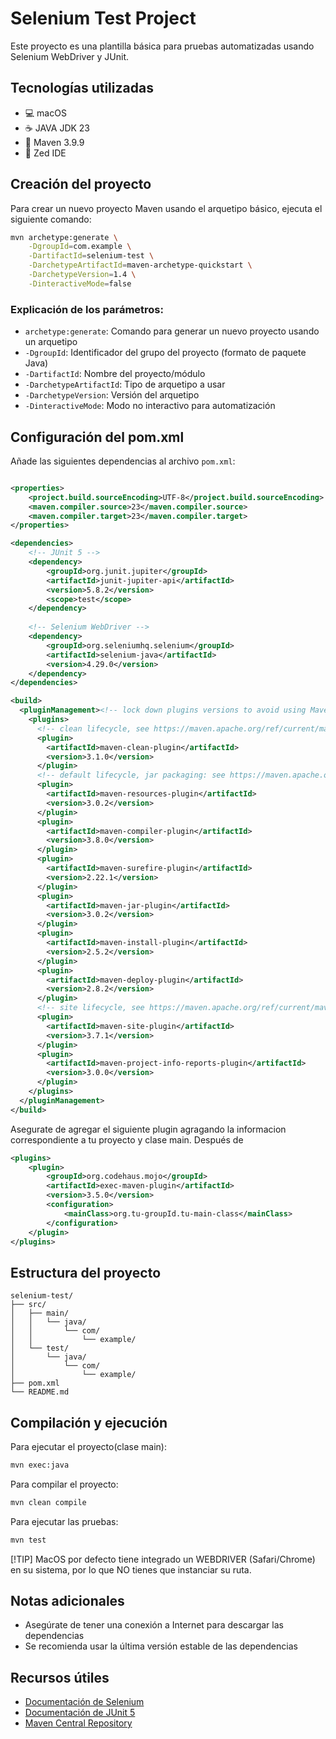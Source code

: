 # Selenium Test Project

Este proyecto es una plantilla básica para pruebas automatizadas usando Selenium WebDriver y JUnit.

## Tecnologías utilizadas

- 💻 macOS
- ☕ JAVA JDK 23
- 🔨 Maven 3.9.9
- 📝 Zed IDE

## Creación del proyecto

Para crear un nuevo proyecto Maven usando el arquetipo básico, ejecuta el siguiente comando:

```bash
mvn archetype:generate \
    -DgroupId=com.example \
    -DartifactId=selenium-test \
    -DarchetypeArtifactId=maven-archetype-quickstart \
    -DarchetypeVersion=1.4 \
    -DinteractiveMode=false
```

### Explicación de los parámetros:

- `archetype:generate`: Comando para generar un nuevo proyecto usando un arquetipo
- `-DgroupId`: Identificador del grupo del proyecto (formato de paquete Java)
- `-DartifactId`: Nombre del proyecto/módulo
- `-DarchetypeArtifactId`: Tipo de arquetipo a usar
- `-DarchetypeVersion`: Versión del arquetipo
- `-DinteractiveMode`: Modo no interactivo para automatización

## Configuración del pom.xml

Añade las siguientes dependencias al archivo `pom.xml`:

```xml

<properties>
    <project.build.sourceEncoding>UTF-8</project.build.sourceEncoding>
    <maven.compiler.source>23</maven.compiler.source>
    <maven.compiler.target>23</maven.compiler.target>
</properties>

<dependencies>
    <!-- JUnit 5 -->
    <dependency>
        <groupId>org.junit.jupiter</groupId>
        <artifactId>junit-jupiter-api</artifactId>
        <version>5.8.2</version>
        <scope>test</scope>
    </dependency>
    
    <!-- Selenium WebDriver -->
    <dependency>
        <groupId>org.seleniumhq.selenium</groupId>
        <artifactId>selenium-java</artifactId>
        <version>4.29.0</version>
    </dependency>
</dependencies>

<build>
  <pluginManagement><!-- lock down plugins versions to avoid using Maven defaults (may be moved to parent pom) -->
    <plugins>
      <!-- clean lifecycle, see https://maven.apache.org/ref/current/maven-core/lifecycles.html#clean_Lifecycle -->
      <plugin>
        <artifactId>maven-clean-plugin</artifactId>
        <version>3.1.0</version>
      </plugin>
      <!-- default lifecycle, jar packaging: see https://maven.apache.org/ref/current/maven-core/default-bindings.html#Plugin_bindings_for_jar_packaging -->
      <plugin>
        <artifactId>maven-resources-plugin</artifactId>
        <version>3.0.2</version>
      </plugin>
      <plugin>
        <artifactId>maven-compiler-plugin</artifactId>
        <version>3.8.0</version>
      </plugin>
      <plugin>
        <artifactId>maven-surefire-plugin</artifactId>
        <version>2.22.1</version>
      </plugin>
      <plugin>
        <artifactId>maven-jar-plugin</artifactId>
        <version>3.0.2</version>
      </plugin>
      <plugin>
        <artifactId>maven-install-plugin</artifactId>
        <version>2.5.2</version>
      </plugin>
      <plugin>
        <artifactId>maven-deploy-plugin</artifactId>
        <version>2.8.2</version>
      </plugin>
      <!-- site lifecycle, see https://maven.apache.org/ref/current/maven-core/lifecycles.html#site_Lifecycle -->
      <plugin>
        <artifactId>maven-site-plugin</artifactId>
        <version>3.7.1</version>
      </plugin>
      <plugin>
        <artifactId>maven-project-info-reports-plugin</artifactId>
        <version>3.0.0</version>
      </plugin>      
    </plugins>
  </pluginManagement>
</build>
```

Asegurate de agregar el siguiente plugin agragando la informacion correspondiente a tu proyecto y clase main. Después de </pluginManagement>

```xml
<plugins>
    <plugin>
        <groupId>org.codehaus.mojo</groupId>
        <artifactId>exec-maven-plugin</artifactId>
        <version>3.5.0</version>
        <configuration>
            <mainClass>org.tu-groupId.tu-main-class</mainClass>
        </configuration>
    </plugin>
</plugins>
```

## Estructura del proyecto

```
selenium-test/
├── src/
│   ├── main/
│   │   └── java/
│   │       └── com/
│   │           └── example/
│   └── test/
│       └── java/
│           └── com/
│               └── example/
├── pom.xml
└── README.md
```

## Compilación y ejecución

Para ejecutar el proyecto(clase main):
```bash
mvn exec:java
```

Para compilar el proyecto:
```bash
mvn clean compile
```

Para ejecutar las pruebas:
```bash
mvn test
```

[!TIP]
MacOS por defecto tiene integrado un WEBDRIVER (Safari/Chrome) en su sistema, por lo que NO tienes que instanciar su ruta.


## Notas adicionales

- Asegúrate de tener una conexión a Internet para descargar las dependencias
- Se recomienda usar la última versión estable de las dependencias


## Recursos útiles

- [Documentación de Selenium](https://www.selenium.dev/documentation/)
- [Documentación de JUnit 5](https://junit.org/junit5/docs/current/user-guide/)
- [Maven Central Repository](https://mvnrepository.com/)

